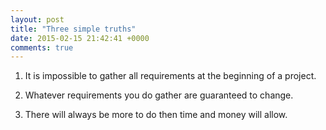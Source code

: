 ```yaml
---
layout: post
title: "Three simple truths"
date: 2015-02-15 21:42:41 +0000
comments: true
---
```


1. It is impossible to gather all requirements at the beginning of a project.

2. Whatever requirements you do gather are guaranteed to change.

3. There will always be more to do then time and money will allow.